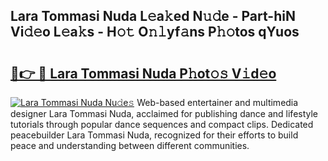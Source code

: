 ## Lara Tommasi Nuda L𝚎a𝚔ed N𝚞𝚍e - Part-hiN Vi𝚍𝚎o L𝚎a𝚔s - H𝚘𝚝 O𝚗𝚕yf𝚊ns P𝚑𝚘tos qYuos

# <h2><a href="http://kfajs11.oniu.top/?m=Lara+Tommasi+Nuda">🔗👉 🔴 Lara Tommasi Nuda P𝚑ot𝚘𝚜 V𝚒d𝚎o</a></h2>

[![Lara Tommasi Nuda Nu𝚍e𝚜](https://i.imgur.com/0qMVB7G.gif)](http://kfajs11.oniu.top/?m=Lara+Tommasi+Nuda)
Web-based entertainer and multimedia designer Lara Tommasi Nuda, acclaimed for publishing dance and lifestyle tutorials through popular dance sequences and compact clips. Dedicated peacebuilder Lara Tommasi Nuda, recognized for their efforts to build peace and understanding between different communities.  
